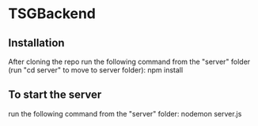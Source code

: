 # TSGBackend
## Installation
After cloning the repo run the following command from the "server" folder (run "cd server" to move to server folder):
npm install
## To start the server
run the following command from the "server" folder:
nodemon server.js
